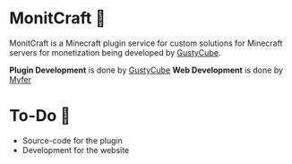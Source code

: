 # MonitCraft 🚀

MonitCraft is a Minecraft plugin service for custom solutions for Minecraft servers for monetization being developed by [GustyCube](https://github.com/GustyCube).



**Plugin Development** is done by [GustyCube](https://github.com/GustyCube)
**Web Development** is done by [Myfer](https://github.com/myferr)

# To-Do 📃

* Source-code for the plugin
* Development for the website
